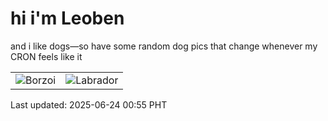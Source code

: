 # hi i'm Leoben

and i like dogs—so have some random dog pics that change whenever my CRON feels like it

|  |  |
|--------|----------|
| ![Borzoi](https://random-dog-vercel.vercel.app/api/random-borzoi?v=1750697700) | ![Labrador](https://random-dog-vercel.vercel.app/api/random-labrador?v=1750697700) |

Last updated: 2025-06-24 00:55 PHT
